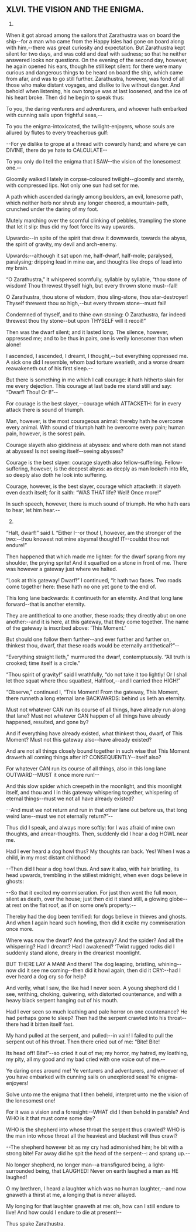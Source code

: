 ## XLVI. THE VISION AND THE ENIGMA.

1.

When it got abroad among the sailors that Zarathustra was on board the
ship--for a man who came from the Happy Isles had gone on board along
with him,--there was great curiosity and expectation. But Zarathustra
kept silent for two days, and was cold and deaf with sadness; so that he
neither answered looks nor questions. On the evening of the second day,
however, he again opened his ears, though he still kept silent: for
there were many curious and dangerous things to be heard on board the
ship, which came from afar, and was to go still further. Zarathustra,
however, was fond of all those who make distant voyages, and dislike to
live without danger. And behold! when listening, his own tongue was
at last loosened, and the ice of his heart broke. Then did he begin to
speak thus:

To you, the daring venturers and adventurers, and whoever hath embarked
with cunning sails upon frightful seas,--

To you the enigma-intoxicated, the twilight-enjoyers, whose souls are
allured by flutes to every treacherous gulf:

--For ye dislike to grope at a thread with cowardly hand; and where ye
can DIVINE, there do ye hate to CALCULATE--

To you only do I tell the enigma that I SAW--the vision of the
lonesomest one.--

Gloomily walked I lately in corpse-coloured twilight--gloomily and
sternly, with compressed lips. Not only one sun had set for me.

A path which ascended daringly among boulders, an evil, lonesome path,
which neither herb nor shrub any longer cheered, a mountain-path,
crunched under the daring of my foot.

Mutely marching over the scornful clinking of pebbles, trampling the
stone that let it slip: thus did my foot force its way upwards.

Upwards:--in spite of the spirit that drew it downwards, towards the
abyss, the spirit of gravity, my devil and arch-enemy.

Upwards:--although it sat upon me, half-dwarf, half-mole; paralysed,
paralysing; dripping lead in mine ear, and thoughts like drops of lead
into my brain.

“O Zarathustra,” it whispered scornfully, syllable by syllable, “thou
stone of wisdom! Thou threwest thyself high, but every thrown stone
must--fall!

O Zarathustra, thou stone of wisdom, thou sling-stone, thou
star-destroyer! Thyself threwest thou so high,--but every thrown
stone--must fall!

Condemned of thyself, and to thine own stoning: O Zarathustra, far
indeed threwest thou thy stone--but upon THYSELF will it recoil!”

Then was the dwarf silent; and it lasted long. The silence, however,
oppressed me; and to be thus in pairs, one is verily lonesomer than when
alone!

I ascended, I ascended, I dreamt, I thought,--but everything oppressed
me. A sick one did I resemble, whom bad torture wearieth, and a worse
dream reawakeneth out of his first sleep.--

But there is something in me which I call courage: it hath hitherto
slain for me every dejection. This courage at last bade me stand still
and say: “Dwarf! Thou! Or I!”--

For courage is the best slayer,--courage which ATTACKETH: for in every
attack there is sound of triumph.

Man, however, is the most courageous animal: thereby hath he overcome
every animal. With sound of triumph hath he overcome every pain; human
pain, however, is the sorest pain.

Courage slayeth also giddiness at abysses: and where doth man not stand
at abysses! Is not seeing itself--seeing abysses?

Courage is the best slayer: courage slayeth also fellow-suffering.
Fellow-suffering, however, is the deepest abyss: as deeply as man
looketh into life, so deeply also doth he look into suffering.

Courage, however, is the best slayer, courage which attacketh: it
slayeth even death itself; for it saith: “WAS THAT life? Well! Once
more!”

In such speech, however, there is much sound of triumph. He who hath
ears to hear, let him hear.--

2.

“Halt, dwarf!” said I. “Either I--or thou! I, however, am the stronger
of the two:--thou knowest not mine abysmal thought! IT--couldst thou not
endure!”

Then happened that which made me lighter: for the dwarf sprang from my
shoulder, the prying sprite! And it squatted on a stone in front of me.
There was however a gateway just where we halted.

“Look at this gateway! Dwarf!” I continued, “it hath two faces. Two
roads come together here: these hath no one yet gone to the end of.

This long lane backwards: it continueth for an eternity. And that long
lane forward--that is another eternity.

They are antithetical to one another, these roads; they directly abut on
one another:--and it is here, at this gateway, that they come together.
The name of the gateway is inscribed above: ‘This Moment.’

But should one follow them further--and ever further and further
on, thinkest thou, dwarf, that these roads would be eternally
antithetical?”--

“Everything straight lieth,” murmured the dwarf, contemptuously. “All
truth is crooked; time itself is a circle.”

“Thou spirit of gravity!” said I wrathfully, “do not take it too
lightly! Or I shall let thee squat where thou squattest, Haltfoot,--and
I carried thee HIGH!”

“Observe,” continued I, “This Moment! From the gateway, This Moment,
there runneth a long eternal lane BACKWARDS: behind us lieth an
eternity.

Must not whatever CAN run its course of all things, have already run
along that lane? Must not whatever CAN happen of all things have already
happened, resulted, and gone by?

And if everything have already existed, what thinkest thou, dwarf, of
This Moment? Must not this gateway also--have already existed?

And are not all things closely bound together in such wise that This
Moment draweth all coming things after it? CONSEQUENTLY--itself also?

For whatever CAN run its course of all things, also in this long lane
OUTWARD--MUST it once more run!--

And this slow spider which creepeth in the moonlight, and this moonlight
itself, and thou and I in this gateway whispering together, whispering
of eternal things--must we not all have already existed?

--And must we not return and run in that other lane out before us, that
long weird lane--must we not eternally return?”--

Thus did I speak, and always more softly: for I was afraid of mine own
thoughts, and arrear-thoughts. Then, suddenly did I hear a dog HOWL near
me.

Had I ever heard a dog howl thus? My thoughts ran back. Yes! When I was
a child, in my most distant childhood:

--Then did I hear a dog howl thus. And saw it also, with hair bristling,
its head upwards, trembling in the stillest midnight, when even dogs
believe in ghosts:

--So that it excited my commiseration. For just then went the full moon,
silent as death, over the house; just then did it stand still, a glowing
globe--at rest on the flat roof, as if on some one’s property:--

Thereby had the dog been terrified: for dogs believe in thieves and
ghosts. And when I again heard such howling, then did it excite my
commiseration once more.

Where was now the dwarf? And the gateway? And the spider? And all the
whispering? Had I dreamt? Had I awakened? ‘Twixt rugged rocks did I
suddenly stand alone, dreary in the dreariest moonlight.

BUT THERE LAY A MAN! And there! The dog leaping, bristling, whining--now
did it see me coming--then did it howl again, then did it CRY:--had I
ever heard a dog cry so for help?

And verily, what I saw, the like had I never seen. A young shepherd did
I see, writhing, choking, quivering, with distorted countenance, and
with a heavy black serpent hanging out of his mouth.

Had I ever seen so much loathing and pale horror on one countenance?
He had perhaps gone to sleep? Then had the serpent crawled into his
throat--there had it bitten itself fast.

My hand pulled at the serpent, and pulled:--in vain! I failed to pull
the serpent out of his throat. Then there cried out of me: “Bite! Bite!

Its head off! Bite!”--so cried it out of me; my horror, my hatred, my
loathing, my pity, all my good and my bad cried with one voice out of
me.--

Ye daring ones around me! Ye venturers and adventurers, and whoever
of you have embarked with cunning sails on unexplored seas! Ye
enigma-enjoyers!

Solve unto me the enigma that I then beheld, interpret unto me the
vision of the lonesomest one!

For it was a vision and a foresight:--WHAT did I then behold in parable?
And WHO is it that must come some day?

WHO is the shepherd into whose throat the serpent thus crawled? WHO is
the man into whose throat all the heaviest and blackest will thus crawl?

--The shepherd however bit as my cry had admonished him; he bit with a
strong bite! Far away did he spit the head of the serpent--: and sprang
up.--

No longer shepherd, no longer man--a transfigured being, a
light-surrounded being, that LAUGHED! Never on earth laughed a man as HE
laughed!

O my brethren, I heard a laughter which was no human laughter,--and now
gnaweth a thirst at me, a longing that is never allayed.

My longing for that laughter gnaweth at me: oh, how can I still endure
to live! And how could I endure to die at present!--

Thus spake Zarathustra.




